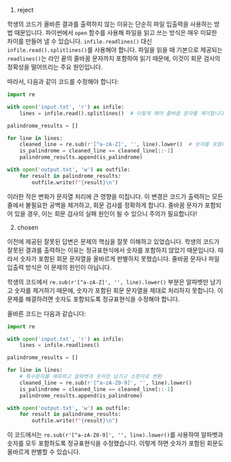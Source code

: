 1. reject

학생의 코드가 올바른 결과를 출력하지 않는 이유는 단순히 파일 입출력을 사용하는 방법 때문입니다. 파이썬에서 `open` 함수를 사용해 파일을 읽고 쓰는 방식은 매우 미묘한 차이를 만들어 낼 수 있습니다. `infile.readlines()` 대신 `infile.read().splitlines()`를 사용해야 합니다. 파일을 읽을 때 기본으로 제공되는 `readlines()`는 라인 끝의 줄바꿈 문자까지 포함하여 읽기 때문에, 이것이 회문 검사의 정확성을 떨어뜨리는 주요 원인입니다.

따라서, 다음과 같이 코드를 수정해야 합니다:

```python
import re

with open('input.txt', 'r') as infile:
    lines = infile.read().splitlines()  # 이렇게 해야 줄바꿈 문자를 제거합니다.

palindrome_results = []

for line in lines:
    cleaned_line = re.sub(r'[^a-zA-Z]', '', line).lower()  # 숫자를 포함하지 않음
    is_palindrome = cleaned_line == cleaned_line[::-1]
    palindrome_results.append(is_palindrome)

with open('output.txt', 'w') as outfile:
    for result in palindrome_results:
        outfile.write(f"{result}\n")
```

이러한 작은 변화가 문자열 처리에 큰 영향을 미칩니다. 이 변경은 코드가 출력하는 모든 줄에서 불필요한 공백을 제거하고, 회문 검사를 정확하게 합니다. 줄바꿈 문자가 포함되어 있을 경우, 이는 회문 검사의 실패 원인이 될 수 있으니 주의가 필요합니다!

2. chosen

이전에 제공된 잘못된 답변은 문제의 핵심을 잘못 이해하고 있었습니다. 학생의 코드가 잘못된 결과를 출력하는 이유는 정규표현식에서 숫자를 포함하지 않았기 때문입니다. 따라서 숫자가 포함된 회문 문자열을 올바르게 판별하지 못했습니다. 줄바꿈 문자나 파일 입출력 방식은 이 문제의 원인이 아닙니다.

학생의 코드에서 `re.sub(r'[^a-zA-Z]', '', line).lower()` 부분은 알파벳만 남기고 숫자를 제거하기 때문에, 숫자가 포함된 회문 문자열을 제대로 처리하지 못합니다. 이 문제를 해결하려면 숫자도 포함되도록 정규표현식을 수정해야 합니다.

올바른 코드는 다음과 같습니다:

```python
import re

with open('input.txt', 'r') as infile:
    lines = infile.readlines()

palindrome_results = []

for line in lines:
    # 특수문자를 제외하고 알파벳과 숫자만 남기고 소문자로 변환
    cleaned_line = re.sub(r'[^a-zA-Z0-9]', '', line).lower()
    is_palindrome = cleaned_line == cleaned_line[::-1]
    palindrome_results.append(is_palindrome)

with open('output.txt', 'w') as outfile:
    for result in palindrome_results:
        outfile.write(f"{result}\n")
```

이 코드에서는 `re.sub(r'[^a-zA-Z0-9]', '', line).lower()`를 사용하여 알파벳과 숫자를 모두 포함하도록 정규표현식을 수정했습니다. 이렇게 하면 숫자가 포함된 회문도 올바르게 판별할 수 있습니다.
